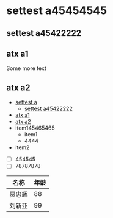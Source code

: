 # settest a45454545

## settest a45422222

## atx a1

Some more text

## atx a2

- [settest a](#settest-a)
  - [settest a45422222](#settest-a45422222)
- [atx a1](#atx-a1)
- [atx a2](#atx-a2)
- item145465465
    - item1
    - 4444
- item2

- [ ] 454545
- [ ] 78787878

| 名称   | 年龄 |
| ------ | --- |
| 贾忠辉 | 88  |
| 刘新亚 | 99  |